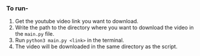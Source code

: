 ### To run-

1. Get the youtube video link you want to download.
2. Write the path to the directory where you want to download the video in the `main.py` file.
3. Run `python3 main.py <link>` in the terminal.
4. The video will be downloaded in the same directory as the script.
